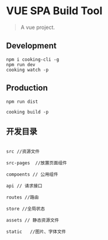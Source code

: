 # VUE SPA Build Tool
> A vue project.

## Development

```shell
npm i cooking-cli -g
npm run dev
cooking watch -p
```

## Production
```
npm run dist

cooking build -p
```

## 开发目录
```

src //资源文件

src-pages  //放置页面组件

compoents // 公用组件

api // 请求接口

routes //路由

store //全局状态

assets // 静态资源文件

static   //图片、字体文件
```
